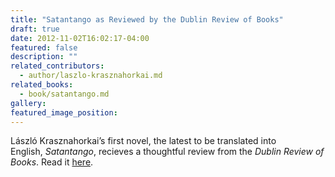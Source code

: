 ```yaml
---
title: "Satantango as Reviewed by the Dublin Review of Books"
draft: true
date: 2012-11-02T16:02:17-04:00
featured: false
description: ""
related_contributors:
  - author/laszlo-krasznahorkai.md
related_books:
  - book/satantango.md
gallery:
featured_image_position: 
---
```


László Krasznahorkai’s first novel, the latest to be translated into English, _Satantango_, recieves a thoughtful review from the _Dublin Review of Books_. Read it [here](http://www.drb.ie/reviews/the-house-of-cards).


